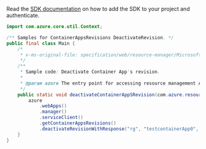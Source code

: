 Read the [SDK documentation](https://github.com/Azure/azure-sdk-for-java/blob/azure-resourcemanager_2.14.0/sdk/resourcemanager/azure-resourcemanager/README.md) on how to add the SDK to your project and authenticate.

```java
import com.azure.core.util.Context;

/** Samples for ContainerAppsRevisions DeactivateRevision. */
public final class Main {
    /*
     * x-ms-original-file: specification/web/resource-manager/Microsoft.Web/stable/2021-03-01/examples/DeactivateRevision.json
     */
    /**
     * Sample code: Deactivate Container App's revision.
     *
     * @param azure The entry point for accessing resource management APIs in Azure.
     */
    public static void deactivateContainerAppSRevision(com.azure.resourcemanager.AzureResourceManager azure) {
        azure
            .webApps()
            .manager()
            .serviceClient()
            .getContainerAppsRevisions()
            .deactivateRevisionWithResponse("rg", "testcontainerApp0", "testcontainerApp0-pjxhsye", Context.NONE);
    }
}
```
